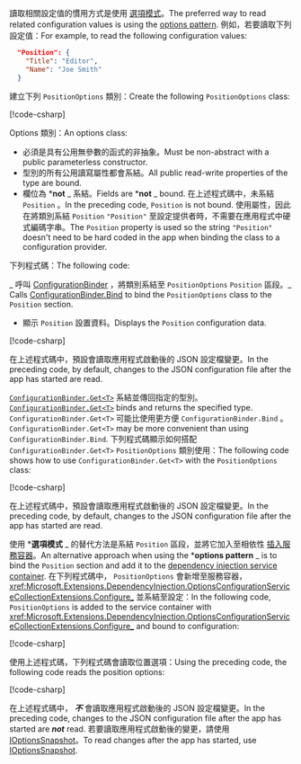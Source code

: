 <span data-ttu-id="ed1bc-101">讀取相關設定值的慣用方式是使用 [選項模式](xref:fundamentals/configuration/options)。</span><span class="sxs-lookup"><span data-stu-id="ed1bc-101">The preferred way to read related configuration values is using the [options pattern](xref:fundamentals/configuration/options).</span></span> <span data-ttu-id="ed1bc-102">例如，若要讀取下列設定值：</span><span class="sxs-lookup"><span data-stu-id="ed1bc-102">For example, to read the following configuration values:</span></span>

```json
  "Position": {
    "Title": "Editor",
    "Name": "Joe Smith"
  }
```

<span data-ttu-id="ed1bc-103">建立下列 `PositionOptions` 類別：</span><span class="sxs-lookup"><span data-stu-id="ed1bc-103">Create the following `PositionOptions` class:</span></span>

[!code-csharp[](~/fundamentals/configuration/index/samples/3.x/ConfigSample/Options/PositionOptions.cs?name=snippet)]

<span data-ttu-id="ed1bc-104">Options 類別：</span><span class="sxs-lookup"><span data-stu-id="ed1bc-104">An options class:</span></span>

* <span data-ttu-id="ed1bc-105">必須是具有公用無參數的函式的非抽象。</span><span class="sxs-lookup"><span data-stu-id="ed1bc-105">Must be non-abstract with a public parameterless constructor.</span></span>
* <span data-ttu-id="ed1bc-106">型別的所有公用讀寫屬性都會系結。</span><span class="sxs-lookup"><span data-stu-id="ed1bc-106">All public read-write properties of the type are bound.</span></span>
* <span data-ttu-id="ed1bc-107">欄位為 \***not** _ 系結。</span><span class="sxs-lookup"><span data-stu-id="ed1bc-107">Fields are \***not** _ bound.</span></span> <span data-ttu-id="ed1bc-108">在上述程式碼中，未系結 `Position` 。</span><span class="sxs-lookup"><span data-stu-id="ed1bc-108">In the preceding code, `Position` is not bound.</span></span> <span data-ttu-id="ed1bc-109">使用屬性，因此在將類別系結 `Position` `"Position"` 至設定提供者時，不需要在應用程式中硬式編碼字串。</span><span class="sxs-lookup"><span data-stu-id="ed1bc-109">The `Position` property is used so the string `"Position"` doesn't need to be hard coded in the app when binding the class to a configuration provider.</span></span>

<span data-ttu-id="ed1bc-110">下列程式碼：</span><span class="sxs-lookup"><span data-stu-id="ed1bc-110">The following code:</span></span>

<span data-ttu-id="ed1bc-111">_ 呼叫 [ConfigurationBinder](xref:Microsoft.Extensions.Configuration.ConfigurationBinder.Bind*) ，將類別系結至 `PositionOptions` `Position` 區段。</span><span class="sxs-lookup"><span data-stu-id="ed1bc-111">_ Calls [ConfigurationBinder.Bind](xref:Microsoft.Extensions.Configuration.ConfigurationBinder.Bind*) to bind the `PositionOptions` class to the `Position` section.</span></span>
* <span data-ttu-id="ed1bc-112">顯示 `Position` 設置資料。</span><span class="sxs-lookup"><span data-stu-id="ed1bc-112">Displays the `Position` configuration data.</span></span>

[!code-csharp[](~/fundamentals/configuration/index/samples/3.x/ConfigSample/Pages/Test22.cshtml.cs?name=snippet)]

<span data-ttu-id="ed1bc-113">在上述程式碼中，預設會讀取應用程式啟動後的 JSON 設定檔變更。</span><span class="sxs-lookup"><span data-stu-id="ed1bc-113">In the preceding code, by default, changes to the JSON configuration file after the app has started are read.</span></span>

<span data-ttu-id="ed1bc-114">[`ConfigurationBinder.Get<T>`](xref:Microsoft.Extensions.Configuration.ConfigurationBinder.Get*) 系結並傳回指定的型別。</span><span class="sxs-lookup"><span data-stu-id="ed1bc-114">[`ConfigurationBinder.Get<T>`](xref:Microsoft.Extensions.Configuration.ConfigurationBinder.Get*) binds and returns the specified type.</span></span> <span data-ttu-id="ed1bc-115">`ConfigurationBinder.Get<T>` 可能比使用更方便 `ConfigurationBinder.Bind` 。</span><span class="sxs-lookup"><span data-stu-id="ed1bc-115">`ConfigurationBinder.Get<T>` may be more convenient than using `ConfigurationBinder.Bind`.</span></span> <span data-ttu-id="ed1bc-116">下列程式碼顯示如何搭配 `ConfigurationBinder.Get<T>` `PositionOptions` 類別使用：</span><span class="sxs-lookup"><span data-stu-id="ed1bc-116">The following code shows how to use `ConfigurationBinder.Get<T>` with the `PositionOptions` class:</span></span>

[!code-csharp[](~/fundamentals/configuration/index/samples/3.x/ConfigSample/Pages/Test21.cshtml.cs?name=snippet)]

<span data-ttu-id="ed1bc-117">在上述程式碼中，預設會讀取應用程式啟動後的 JSON 設定檔變更。</span><span class="sxs-lookup"><span data-stu-id="ed1bc-117">In the preceding code, by default, changes to the JSON configuration file after the app has started are read.</span></span>

<span data-ttu-id="ed1bc-118">使用 \***選項模式** _ 的替代方法是系結 `Position` 區段，並將它加入至相依性 [插入服務容器](xref:fundamentals/dependency-injection)。</span><span class="sxs-lookup"><span data-stu-id="ed1bc-118">An alternative approach when using the \***options pattern** _ is to bind the `Position` section and add it to the [dependency injection service container](xref:fundamentals/dependency-injection).</span></span> <span data-ttu-id="ed1bc-119">在下列程式碼中， `PositionOptions` 會新增至服務容器， <xref:Microsoft.Extensions.DependencyInjection.OptionsConfigurationServiceCollectionExtensions.Configure_> 並系結至設定：</span><span class="sxs-lookup"><span data-stu-id="ed1bc-119">In the following code, `PositionOptions` is added to the service container with <xref:Microsoft.Extensions.DependencyInjection.OptionsConfigurationServiceCollectionExtensions.Configure_> and bound to configuration:</span></span>

[!code-csharp[](~/fundamentals/configuration/index/samples/3.x/ConfigSample/Startup.cs?name=snippet)]

<span data-ttu-id="ed1bc-120">使用上述程式碼，下列程式碼會讀取位置選項：</span><span class="sxs-lookup"><span data-stu-id="ed1bc-120">Using the preceding code, the following code reads the position options:</span></span>

[!code-csharp[](~/fundamentals/configuration/index/samples/3.x/ConfigSample/Pages/Test2.cshtml.cs?name=snippet)]

<span data-ttu-id="ed1bc-121">在上述程式碼中， ***不*** 會讀取應用程式啟動後的 JSON 設定檔變更。</span><span class="sxs-lookup"><span data-stu-id="ed1bc-121">In the preceding code, changes to the JSON configuration file after the app has started are ***not*** read.</span></span> <span data-ttu-id="ed1bc-122">若要讀取應用程式啟動後的變更，請使用 [IOptionsSnapshot](xref:fundamentals/configuration/options#ios)。</span><span class="sxs-lookup"><span data-stu-id="ed1bc-122">To read changes after the app has started, use [IOptionsSnapshot](xref:fundamentals/configuration/options#ios).</span></span>
